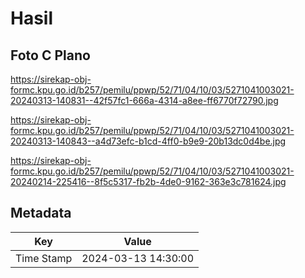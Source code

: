 # Hasil

## Foto C Plano

https://sirekap-obj-formc.kpu.go.id/b257/pemilu/ppwp/52/71/04/10/03/5271041003021-20240313-140831--42f57fc1-666a-4314-a8ee-ff6770f72790.jpg

https://sirekap-obj-formc.kpu.go.id/b257/pemilu/ppwp/52/71/04/10/03/5271041003021-20240313-140843--a4d73efc-b1cd-4ff0-b9e9-20b13dc0d4be.jpg

https://sirekap-obj-formc.kpu.go.id/b257/pemilu/ppwp/52/71/04/10/03/5271041003021-20240214-225416--8f5c5317-fb2b-4de0-9162-363e3c781624.jpg


## Metadata

| Key        | Value               |
| ---------- | ------------------- |
| Time Stamp | 2024-03-13 14:30:00 |



